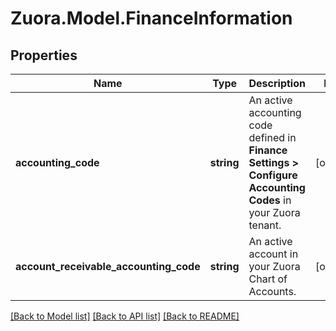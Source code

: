 
# Zuora.Model.FinanceInformation

## Properties

Name | Type | Description | Notes
------------ | ------------- | ------------- | -------------
**accounting_code** | **string** | An active accounting code defined in **Finance Settings &gt; Configure Accounting Codes** in your Zuora tenant. | [optional] 
**account_receivable_accounting_code** | **string** | An active account in your Zuora Chart of Accounts. | [optional] 

[[Back to Model list]](../README.md#documentation-for-models)
[[Back to API list]](../README.md#documentation-for-api-endpoints)
[[Back to README]](../README.md)

